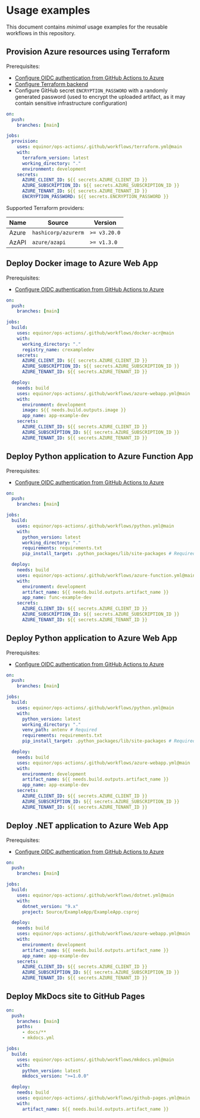 # Usage examples

This document contains *minimal* usage examples for the reusable workflows in this repository.

## Provision Azure resources using Terraform

Prerequisites:

- [Configure OIDC authentication from GitHub Actions to Azure](../scripts/oidc/README.md)
- [Configure Terraform backend](https://github.com/equinor/azure-terraform-backend-template)
- Configure GitHub secret `ENCRYPTION_PASSWORD` with a randomly generated password (used to encrypt the uploaded artifact, as it may contain sensitive infrastructure configuration)

```yaml
on:
  push:
    branches: [main]

jobs:
  provision:
    uses: equinor/ops-actions/.github/workflows/terraform.yml@main
    with:
      terraform_version: latest
      working_directory: "."
      environment: development
    secrets:
      AZURE_CLIENT_ID: ${{ secrets.AZURE_CLIENT_ID }}
      AZURE_SUBSCRIPTION_ID: ${{ secrets.AZURE_SUBSCRIPTION_ID }}
      AZURE_TENANT_ID: ${{ secrets.AZURE_TENANT_ID }}
      ENCRYPTION_PASSWORD: ${{ secrets.ENCRYPTION_PASSWORD }}
```

Supported Terraform providers:

| Name  | Source              | Version      |
| ----- | ------------------- | ------------ |
| Azure | `hashicorp/azurerm` | `>= v3.20.0` |
| AzAPI | `azure/azapi`       | `>= v1.3.0`  |

## Deploy Docker image to Azure Web App

Prerequisites:

- [Configure OIDC authentication from GitHub Actions to Azure](../scripts/oidc/README.md)

```yaml
on:
  push:
    branches: [main]

jobs:
  build:
    uses: equinor/ops-actions/.github/workflows/docker-acr@main
    with:
      working_directory: "."
      registry_name: crexampledev
    secrets:
      AZURE_CLIENT_ID: ${{ secrets.AZURE_CLIENT_ID }}
      AZURE_SUBSCRIPTION_ID: ${{ secrets.AZURE_SUBSCRIPTION_ID }}
      AZURE_TENANT_ID: ${{ secrets.AZURE_TENANT_ID }}

  deploy:
    needs: build
    uses: equinor/ops-actions/.github/workflows/azure-webapp.yml@main
    with:
      environment: development
      image: ${{ needs.build.outputs.image }}
      app_name: app-example-dev
    secrets:
      AZURE_CLIENT_ID: ${{ secrets.AZURE_CLIENT_ID }}
      AZURE_SUBSCRIPTION_ID: ${{ secrets.AZURE_SUBSCRIPTION_ID }}
      AZURE_TENANT_ID: ${{ secrets.AZURE_TENANT_ID }}
```

## Deploy Python application to Azure Function App

Prerequisites:

- [Configure OIDC authentication from GitHub Actions to Azure](../scripts/oidc/README.md)

```yaml
on:
  push:
    branches: [main]

jobs:
  build:
    uses: equinor/ops-actions/.github/workflows/python.yml@main
    with:
      python_version: latest
      working_directory: "."
      requirements: requirements.txt
      pip_install_target: .python_packages/lib/site-packages # Required

  deploy:
    needs: build
    uses: equinor/ops-actions/.github/workflows/azure-function.yml@main
    with:
      environment: development
      artifact_name: ${{ needs.build.outputs.artifact_name }}
      app_name: func-example-dev
    secrets:
      AZURE_CLIENT_ID: ${{ secrets.AZURE_CLIENT_ID }}
      AZURE_SUBSCRIPTION_ID: ${{ secrets.AZURE_SUBSCRIPTION_ID }}
      AZURE_TENANT_ID: ${{ secrets.AZURE_TENANT_ID }}
```

## Deploy Python application to Azure Web App

Prerequisites:

- [Configure OIDC authentication from GitHub Actions to Azure](../scripts/oidc/README.md)

```yaml
on:
  push:
    branches: [main]

jobs:
  build:
    uses: equinor/ops-actions/.github/workflows/python.yml@main
    with:
      python_version: latest
      working_directory: "."
      venv_path: antenv # Required
      requirements: requirements.txt
      pip_install_target: .python_packages/lib/site-packages # Required

  deploy:
    needs: build
    uses: equinor/ops-actions/.github/workflows/azure-webapp.yml@main
    with:
      environment: development
      artifact_name: ${{ needs.build.outputs.artifact_name }}
      app_name: app-example-dev
    secrets:
      AZURE_CLIENT_ID: ${{ secrets.AZURE_CLIENT_ID }}
      AZURE_SUBSCRIPTION_ID: ${{ secrets.AZURE_SUBSCRIPTION_ID }}
      AZURE_TENANT_ID: ${{ secrets.AZURE_TENANT_ID }}
```

## Deploy .NET application to Azure Web App

Prerequisites:

- [Configure OIDC authentication from GitHub Actions to Azure](../scripts/oidc/README.md)

```yaml
on:
  push:
    branches: [main]

jobs:
  build:
    uses: equinor/ops-actions/.github/workflows/dotnet.yml@main
    with:
      dotnet_version: "9.x"
      project: Source/ExampleApp/ExampleApp.csproj

  deploy:
    needs: build
    uses: equinor/ops-actions/.github/workflows/azure-webapp.yml@main
    with:
      environment: development
      artifact_name: ${{ needs.build.outputs.artifact_name }}
      app_name: app-example-dev
    secrets:
      AZURE_CLIENT_ID: ${{ secrets.AZURE_CLIENT_ID }}
      AZURE_SUBSCRIPTION_ID: ${{ secrets.AZURE_SUBSCRIPTION_ID }}
      AZURE_TENANT_ID: ${{ secrets.AZURE_TENANT_ID }}
```

## Deploy MkDocs site to GitHub Pages

```yaml
on:
  push:
    branches: [main]
    paths:
      - docs/**
      - mkdocs.yml

jobs:
  build:
    uses: equinor/ops-actions/.github/workflows/mkdocs.yml@main
    with:
      python_version: latest
      mkdocs_version: ">=1.0.0"

  deploy:
    needs: build
    uses: equinor/ops-actions/.github/workflows/github-pages.yml@main
    with:
      artifact_name: ${{ needs.build.outputs.artifact_name }}
```
